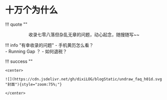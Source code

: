 # 十万个为什么

<div id="progress-container">
  <div id="progress-bar"></div>
</div>

!!! quote ""
    <center>
        <div class="xszt">收录七零八落但杂乱无章的问题，动心起念，随搜随写~~</div>
    </center>  


!!! info "有幸收录的问题"
    - 手机黄历怎么看？  
    - Running Gap ？
    - 如何退税？




!!! success ""

    <center>
    
    ![](https://cdn.jsdelivr.net/gh/dixiLOG/blogStatic/undraw_faq_h01d.svg "封面"){style="zoom:75%;"}

    </center>